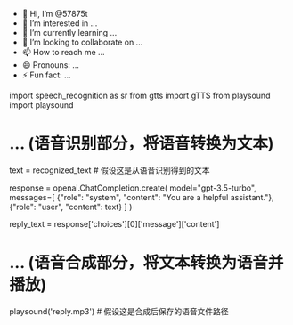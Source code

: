 - 👋 Hi, I’m @57875t
- 👀 I’m interested in ...
- 🌱 I’m currently learning ...
- 💞️ I’m looking to collaborate on ...
- 📫 How to reach me ...
- 😄 Pronouns: ...
- ⚡ Fun fact: ...

<!---
57875t/57875t is a ✨ special ✨ repository because its `README.md` (this file) appears on your GitHub profile.
You can click the Preview link to take a look at your changes.
--->
import speech_recognition as sr
from gtts import gTTS
from playsound import playsound

# ... (语音识别部分，将语音转换为文本)

text = recognized_text  # 假设这是从语音识别得到的文本

response = openai.ChatCompletion.create(
    model="gpt-3.5-turbo",
    messages=[
        {"role": "system", "content": "You are a helpful assistant."},
        {"role": "user", "content": text}
    ]
)

reply_text = response['choices'][0]['message']['content']

# ... (语音合成部分，将文本转换为语音并播放)

playsound('reply.mp3')  # 假设这是合成后保存的语音文件路径
